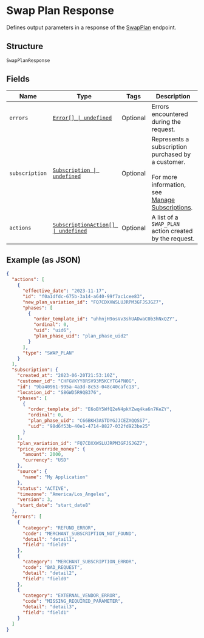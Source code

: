 
# Swap Plan Response

Defines output parameters in a response of the
[SwapPlan](../../doc/api/subscriptions.md#swap-plan) endpoint.

## Structure

`SwapPlanResponse`

## Fields

| Name | Type | Tags | Description |
|  --- | --- | --- | --- |
| `errors` | [`Error[] \| undefined`](../../doc/models/error.md) | Optional | Errors encountered during the request. |
| `subscription` | [`Subscription \| undefined`](../../doc/models/subscription.md) | Optional | Represents a subscription purchased by a customer.<br><br>For more information, see<br>[Manage Subscriptions](https://developer.squareup.com/docs/subscriptions-api/manage-subscriptions). |
| `actions` | [`SubscriptionAction[] \| undefined`](../../doc/models/subscription-action.md) | Optional | A list of a `SWAP_PLAN` action created by the request. |

## Example (as JSON)

```json
{
  "actions": [
    {
      "effective_date": "2023-11-17",
      "id": "f0a1dfdc-675b-3a14-a640-99f7ac1cee83",
      "new_plan_variation_id": "FQ7CDXXWSLUJRPM3GFJSJGZ7",
      "phases": [
        {
          "order_template_id": "uhhnjH9osVv3shUADwaC0b3hNxQZY",
          "ordinal": 0,
          "uid": "uid6",
          "plan_phase_uid": "plan_phase_uid2"
        }
      ],
      "type": "SWAP_PLAN"
    }
  ],
  "subscription": {
    "created_at": "2023-06-20T21:53:10Z",
    "customer_id": "CHFGVKYY8RSV93M5KCYTG4PN0G",
    "id": "9ba40961-995a-4a3d-8c53-048c40cafc13",
    "location_id": "S8GWD5R9QB376",
    "phases": [
      {
        "order_template_id": "E6oBY5WfQ2eN4pkYZwq4ka6n7KeZY",
        "ordinal": 0,
        "plan_phase_uid": "C66BKH3ASTDYGJJCEZXQQSS7",
        "uid": "98d6f53b-40e1-4714-8827-032fd923be25"
      }
    ],
    "plan_variation_id": "FQ7CDXXWSLUJRPM3GFJSJGZ7",
    "price_override_money": {
      "amount": 2000,
      "currency": "USD"
    },
    "source": {
      "name": "My Application"
    },
    "status": "ACTIVE",
    "timezone": "America/Los_Angeles",
    "version": 3,
    "start_date": "start_date8"
  },
  "errors": [
    {
      "category": "REFUND_ERROR",
      "code": "MERCHANT_SUBSCRIPTION_NOT_FOUND",
      "detail": "detail1",
      "field": "field9"
    },
    {
      "category": "MERCHANT_SUBSCRIPTION_ERROR",
      "code": "BAD_REQUEST",
      "detail": "detail2",
      "field": "field0"
    },
    {
      "category": "EXTERNAL_VENDOR_ERROR",
      "code": "MISSING_REQUIRED_PARAMETER",
      "detail": "detail3",
      "field": "field1"
    }
  ]
}
```

